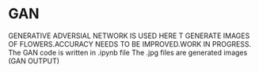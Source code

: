 # GAN
GENERATIVE ADVERSIAL NETWORK IS USED HERE T GENERATE IMAGES OF FLOWERS.ACCURACY NEEDS TO BE IMPROVED.WORK IN PROGRESS.
The GAN code is written in .ipynb file
The .jpg files are generated images (GAN OUTPUT)
